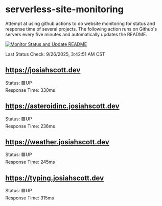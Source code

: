 # serverless-site-monitoring
Attempt at using github actions to do website monitoring for status and response time of several projects. The following action runs on Github's servers every five minutes and automatically updates the README.  

[![Monitor Status and Update README](https://github.com/JosiahSco/serverless-site-monitoring/actions/workflows/monitor.yaml/badge.svg)](https://github.com/JosiahSco/serverless-site-monitoring/actions/workflows/monitor.yaml)

Last Status Check: 9/26/2025, 3:42:51 AM CST

## https://josiahscott.dev
Status: 🟩UP  
Response Time: 330ms

## https://asteroidinc.josiahscott.dev
Status: 🟩UP  
Response Time: 236ms

## https://weather.josiahscott.dev
Status: 🟩UP  
Response Time: 245ms

## https://typing.josiahscott.dev
Status: 🟩UP  
Response Time: 315ms


